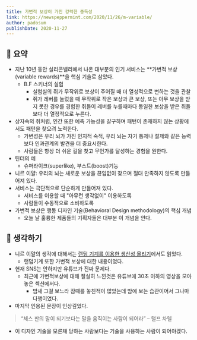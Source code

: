 ```yaml
---
title: 가변적 보상이 가진 강력한 중독성
link: https://newspeppermint.com/2020/11/26/m-variable/
author: padosum
publishDate: 2020-11-27
---
```


## 📝 요약 
- 지난 10년 동안 실리콘밸리에서 나온 대부분의 인기 서비스는 **가변적 보상(variable rewards)**을 핵심 기술로 삼았다.  
  - B.F 스키너의 실험
    - 실험실의 쥐가 무작위로 보상이 주어질 때 더 열성적으로 변하는 것을 관찰 
    - 쥐가 레버를 눌렀을 때 무작위로 작은 보상과 큰 보상, 또는 아무 보상을 받지 못한 경우를 경험한 쥐들이 레버를 누를때마다 동일한 보상을 받은 쥐들보다 더 열정적으로 누른다.   
- 상자속의 쥐처럼, 인간 또한 예측 가능성을 갈구하며 패턴이 존재하지 않는 상황에서도 패턴을 찾으려 노력한다.  
  - 가변성은 우리 뇌가 가진 인지적 숙적, 우리 뇌는 자기 통제나 절제와 같은 능력보다 인과관계의 발견을 더 중요시한다.  
  - 사람들은 항상 더 쉬운 길을 찾고 무언가를 달성하는 경험을 원한다.  
- 틴더의 예 
  - 슈퍼라이크(superlike), 부스트(boost)기능 
- 니르 이얄: 우리의 뇌는 새로운 보상을 끊임없이 찾으며 절대 만족하지 않도록 만들어져 있다.  
- 서비스는 극단적으로 단순하게 만들어져 있다.
  - 서비스를 이용할 때 "아무런 생각없이" 이용하도록 
  - 사람들이 수동적으로 소비하도록
- 가변적 보상은 행동 디자인 기술(Behavioral Design methodology)의 핵심 개념 
  - 오늘 날 훌륭한 제품들의 기획자들은 대부분 이 개념을 안다.  

## 🤔 생각하기 
- 니르 이얄의 생각에 대해서는 [랜덤 기계를 이용한 생산성 올리기](../Life/randomness-jar)에서도 읽었다.  
  - 랜덤기계 또한 가변적 보상에 대한 내용이었다.  
- 현재 SNS는 안하지만 유튜브가 진짜 문제다.  
  - 최근에 가변적보상에 대해 절실히 느낀것은 유튜브에 30초 이하의 영상을 모아놓은 섹션에서다.
    - 밤새 그걸 보느라 잠때를 놓친적이 많았는데 밤에 보는 습관이어서 그나마 다행이었다.  
- 마지막 인용된 문장이 인상깊었다.  
> “체스 판의 말이 되기보다는 말을 움직이는 사람이 되어라” – 랠프 차렐  
- 이 디자인 기술을 모른채 당하는 사람보다는 기술을 사용하는 사람이 되어야겠다.  